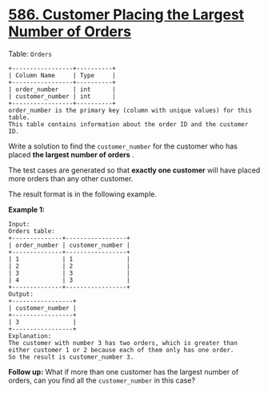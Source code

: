 # [586. Customer Placing the Largest Number of Orders](https://leetcode.com/problems/customer-placing-the-largest-number-of-orders/description/?envType=study-plan-v2&envId=premium-sql-50)

Table: `Orders`

```
+-----------------+----------+
| Column Name     | Type     |
+-----------------+----------+
| order_number    | int      |
| customer_number | int      |
+-----------------+----------+
order_number is the primary key (column with unique values) for this table.
This table contains information about the order ID and the customer ID.
```

Write a solution to find the `customer_number` for the customer who has placed **the largest number of orders** .

The test cases are generated so that **exactly one customer**  will have placed more orders than any other customer.

The result format is in the following example.

**Example 1:** 

```
Input: 
Orders table:
+--------------+-----------------+
| order_number | customer_number |
+--------------+-----------------+
| 1            | 1               |
| 2            | 2               |
| 3            | 3               |
| 4            | 3               |
+--------------+-----------------+
Output: 
+-----------------+
| customer_number |
+-----------------+
| 3               |
+-----------------+
Explanation: 
The customer with number 3 has two orders, which is greater than either customer 1 or 2 because each of them only has one order. 
So the result is customer_number 3.
```

**Follow up:**  What if more than one customer has the largest number of orders, can you find all the `customer_number` in this case?